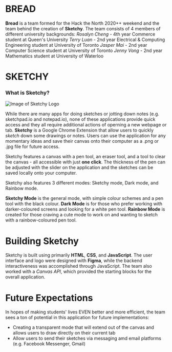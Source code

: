 # BREAD
**Bread** is a team formed for the Hack the North 2020++ weekend and the team behind the creation of **Sketchy**. The team consists of 4 members of different university backgrounds:
*Rosalyn Cheng* - 4th year Commerce student at Queen's University
*Terry Luan* - 2nd year Electrical & Computing Engineering student at University of Toronto
*Jasper Mai* - 2nd year Computer Science student at University of Toronto
*Jenny Vong* - 2nd year Mathematics student at University of Waterloo

# SKETCHY
### What is Sketchy?
![Image of Sketchy Logo](https://github.com/terryluan12/bread/blob/main/sketchy/images/LOGO.png)

While there are many apps for doing sketches or jotting down notes (e.g. sketchpad.io and notepad.io), none of these applications provide quick access and they all require additional actions of operning a new webpage or tab. **Sketchy** is a Google Chrome Extension that allow users to quickly *sketch* down some drawings or notes. Users can use the application for any momentary ideas and save their canvas onto their computer as a .png or .jpg file for future access. 

Sketchy features a canvas with a pen tool, an eraser tool, and a tool to clear the canvas - all accessible with just **one click**. The thickness of the pen can be adjusted with the slider on the application and the sketches can be saved locally onto your computer.

Sketchy also features 3 different modes: Sketchy mode, Dark mode, and Rainbow mode. 

**Sketchy Mode** is the general mode, with simple colour schemes and a pen tool with the black colour.
**Dark Mode** is for those who prefer working with darker-coloured screens and looking for a white pen tool.
**Rainbow Mode** is created for those craving a cute mode to work on and wanting to sketch with a rainbow-coloured pen tool.

# Building Sketchy
Sketchy is built using primarily **HTML**, **CSS**, and **JavaScript**. The user interface and logo were designed with **Figma**, while the backend interactiveness was accomplished through JavaScript. The team also worked with a *Canvas API*, which provided the starting blocks for the overall application.

# Future Expectations
In hopes of making students' lives EVEN better and more efficient, the team sees a ton of potential in this application for future implementations:
* Creating a transparent mode that will extend out of the canvas and allows users to draw directly on their current tab
* Allow users to send their sketches via messaging amd email platforms (e.g. Facebook Messenger, Gmail)
